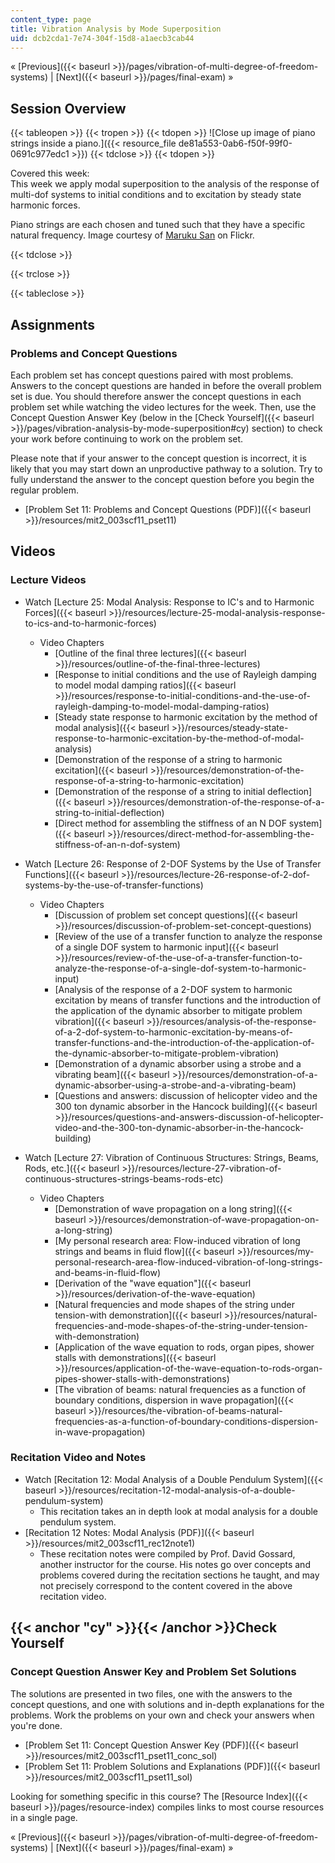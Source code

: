 ```yaml
---
content_type: page
title: Vibration Analysis by Mode Superposition
uid: dcb2cda1-7e74-304f-15d8-a1aecb3cab44
---
```


« [Previous]({{< baseurl >}}/pages/vibration-of-multi-degree-of-freedom-systems) | [Next]({{< baseurl >}}/pages/final-exam) »

Session Overview
----------------

{{< tableopen >}}
{{< tropen >}}
{{< tdopen >}}
![Close up image of piano strings inside a piano.]({{< resource_file de81a553-0ab6-f50f-99f0-0691c977edc1 >}})
{{< tdclose >}}
{{< tdopen >}}


Covered this week:  
This week we apply modal superposition to the analysis of the response of multi-dof systems to initial conditions and to excitation by steady state harmonic forces.

Piano strings are each chosen and tuned such that they have a specific natural frequency. Image courtesy of [Maruku San](http://www.flickr.com/photos/marukusan/2077906257/) on Flickr.


{{< tdclose >}}

{{< trclose >}}

{{< tableclose >}}

Assignments
-----------

### Problems and Concept Questions

Each problem set has concept questions paired with most problems. Answers to the concept questions are handed in before the overall problem set is due. You should therefore answer the concept questions in each problem set while watching the video lectures for the week. Then, use the Concept Question Answer Key (below in the [Check Yourself]({{< baseurl >}}/pages/vibration-analysis-by-mode-superposition#cy) section) to check your work before continuing to work on the problem set.

Please note that if your answer to the concept question is incorrect, it is likely that you may start down an unproductive pathway to a solution. Try to fully understand the answer to the concept question before you begin the regular problem.

*   [Problem Set 11: Problems and Concept Questions (PDF)]({{< baseurl >}}/resources/mit2_003scf11_pset11)

Videos
------

### Lecture Videos

*   Watch [Lecture 25: Modal Analysis: Response to IC's and to Harmonic Forces]({{< baseurl >}}/resources/lecture-25-modal-analysis-response-to-ics-and-to-harmonic-forces)
    *   Video Chapters
        *   [Outline of the final three lectures]({{< baseurl >}}/resources/outline-of-the-final-three-lectures)
        *   [Response to initial conditions and the use of Rayleigh damping to model modal damping ratios]({{< baseurl >}}/resources/response-to-initial-conditions-and-the-use-of-rayleigh-damping-to-model-modal-damping-ratios)
        *   [Steady state response to harmonic excitation by the method of modal analysis]({{< baseurl >}}/resources/steady-state-response-to-harmonic-excitation-by-the-method-of-modal-analysis)
        *   [Demonstration of the response of a string to harmonic excitation]({{< baseurl >}}/resources/demonstration-of-the-response-of-a-string-to-harmonic-excitation)
        *   [Demonstration of the response of a string to initial deflection]({{< baseurl >}}/resources/demonstration-of-the-response-of-a-string-to-initial-deflection)
        *   [Direct method for assembling the stiffness of an N DOF system]({{< baseurl >}}/resources/direct-method-for-assembling-the-stiffness-of-an-n-dof-system)

*   Watch [Lecture 26: Response of 2-DOF Systems by the Use of Transfer Functions]({{< baseurl >}}/resources/lecture-26-response-of-2-dof-systems-by-the-use-of-transfer-functions)
    *   Video Chapters
        *   [Discussion of problem set concept questions]({{< baseurl >}}/resources/discussion-of-problem-set-concept-questions)
        *   [Review of the use of a transfer function to analyze the response of a single DOF system to harmonic input]({{< baseurl >}}/resources/review-of-the-use-of-a-transfer-function-to-analyze-the-response-of-a-single-dof-system-to-harmonic-input)
        *   [Analysis of the response of a 2-DOF system to harmonic excitation by means of transfer functions and the introduction of the application of the dynamic absorber to mitigate problem vibration]({{< baseurl >}}/resources/analysis-of-the-response-of-a-2-dof-system-to-harmonic-excitation-by-means-of-transfer-functions-and-the-introduction-of-the-application-of-the-dynamic-absorber-to-mitigate-problem-vibration)
        *   [Demonstration of a dynamic absorber using a strobe and a vibrating beam]({{< baseurl >}}/resources/demonstration-of-a-dynamic-absorber-using-a-strobe-and-a-vibrating-beam)
        *   [Questions and answers: discussion of helicopter video and the 300 ton dynamic absorber in the Hancock building]({{< baseurl >}}/resources/questions-and-answers-discussion-of-helicopter-video-and-the-300-ton-dynamic-absorber-in-the-hancock-building)

*   Watch [Lecture 27: Vibration of Continuous Structures: Strings, Beams, Rods, etc.]({{< baseurl >}}/resources/lecture-27-vibration-of-continuous-structures-strings-beams-rods-etc)
    *   Video Chapters
        *   [Demonstration of wave propagation on a long string]({{< baseurl >}}/resources/demonstration-of-wave-propagation-on-a-long-string)
        *   [My personal research area: Flow-induced vibration of long strings and beams in fluid flow]({{< baseurl >}}/resources/my-personal-research-area-flow-induced-vibration-of-long-strings-and-beams-in-fluid-flow)
        *   [Derivation of the "wave equation"]({{< baseurl >}}/resources/derivation-of-the-wave-equation)
        *   [Natural frequencies and mode shapes of the string under tension-with demonstration]({{< baseurl >}}/resources/natural-frequencies-and-mode-shapes-of-the-string-under-tension-with-demonstration)
        *   [Application of the wave equation to rods, organ pipes, shower stalls with demonstrations]({{< baseurl >}}/resources/application-of-the-wave-equation-to-rods-organ-pipes-shower-stalls-with-demonstrations)
        *   [The vibration of beams: natural frequencies as a function of boundary conditions, dispersion in wave propagation]({{< baseurl >}}/resources/the-vibration-of-beams-natural-frequencies-as-a-function-of-boundary-conditions-dispersion-in-wave-propagation)

### Recitation Video and Notes

*   Watch [Recitation 12: Modal Analysis of a Double Pendulum System]({{< baseurl >}}/resources/recitation-12-modal-analysis-of-a-double-pendulum-system)
    *   This recitation takes an in depth look at modal analysis for a double pendulum system.
*   [Recitation 12 Notes: Modal Analysis (PDF)]({{< baseurl >}}/resources/mit2_003scf11_rec12note1)
    *   These recitation notes were compiled by Prof. David Gossard, another instructor for the course. His notes go over concepts and problems covered during the recitation sections he taught, and may not precisely correspond to the content covered in the above recitation video.

{{< anchor "cy" >}}{{< /anchor >}}Check Yourself
------------------------------------------------

### Concept Question Answer Key and Problem Set Solutions

The solutions are presented in two files, one with the answers to the concept questions, and one with solutions and in-depth explanations for the problems. Work the problems on your own and check your answers when you're done.

*   [Problem Set 11: Concept Question Answer Key (PDF)]({{< baseurl >}}/resources/mit2_003scf11_pset11_conc_sol)
*   [Problem Set 11: Problem Solutions and Explanations (PDF)]({{< baseurl >}}/resources/mit2_003scf11_pset11_sol)

Looking for something specific in this course? The [Resource Index]({{< baseurl >}}/pages/resource-index) compiles links to most course resources in a single page.

« [Previous]({{< baseurl >}}/pages/vibration-of-multi-degree-of-freedom-systems) | [Next]({{< baseurl >}}/pages/final-exam) »